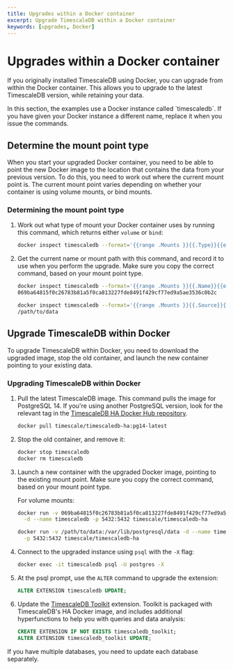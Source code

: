 ```yaml
---
title: Upgrades within a Docker container
excerpt: Upgrade TimescaleDB within a Docker container
keywords: [upgrades, Docker]
---
```


# Upgrades within a Docker container

If you originally installed TimescaleDB using Docker, you can upgrade from
within the Docker container. This allows you to upgrade to the latest
TimescaleDB version, while retaining your data.

<Highlight type="note">
In this section, the examples use a Docker instance called `timescaledb`. If you
have given your Docker instance a different name, replace it when you issue the
commands.
</Highlight>

## Determine the mount point type

When you start your upgraded Docker container, you need to be able to point the
new Docker image to the location that contains the data from your previous
version. To do this, you need to work out where the current mount point is. The
current mount point varies depending on whether your container is using volume
mounts, or bind mounts.

<Procedure>

### Determining the mount point type

1.  Work out what type of mount your Docker container uses by running this
    command, which returns either `volume` or `bind`:

    ```bash
    docker inspect timescaledb --format='{{range .Mounts }}{{.Type}}{{end}}'
    ```

1.  Get the current name or mount path with this command, and record it to use
    when you perform the upgrade. Make sure you copy the correct command, based
    on your mount point type.

    <Terminal>

    <tab label='Volume mount'>

    ```bash
    docker inspect timescaledb --format='{{range .Mounts }}{{.Name}}{{end}}'
    069ba64815f0c26783b81a5f0ca813227fde8491f429cf77ed9a5ae3536c0b2c
    ```

    </tab>

    <tab label='Bind mount'>

    ```bash
    docker inspect timescaledb --format='{{range .Mounts }}{{.Source}}{{end}}'
    /path/to/data
    ```

    </tab>

    </Terminal>

</Procedure>

## Upgrade TimescaleDB within Docker

To upgrade TimescaleDB within Docker, you need to download the upgraded image,
stop the old container, and launch the new container pointing to your existing
data.

<Procedure>

### Upgrading TimescaleDB within Docker

1.  Pull the latest TimescaleDB image. This command pulls the image for
    PostgreSQL&nbsp;14. If you're using another PostgreSQL version, look for the
    relevant tag in the
    [TimescaleDB HA Docker Hub repository](https://hub.docker.com/r/timescale/timescaledb-ha/tags).

    ```bash
    docker pull timescale/timescaledb-ha:pg14-latest
    ```

1.  Stop the old container, and remove it:

    ```bash
    docker stop timescaledb
    docker rm timescaledb
    ```

1.  Launch a new container with the upgraded Docker image, pointing to the
    existing mount point. Make sure you copy the correct command, based on your
    mount point type.

    For volume mounts:

    <Terminal>

    <tab label='Volume mount'>

    ```bash
    docker run -v 069ba64815f0c26783b81a5f0ca813227fde8491f429cf77ed9a5ae3536c0b2c:/var/lib/postgresql/data \
      -d --name timescaledb -p 5432:5432 timescale/timescaledb-ha
    ```

    </tab>

    <tab label='Bind mount'>

    ```bash
    docker run -v /path/to/data:/var/lib/postgresql/data -d --name timescaledb \
      -p 5432:5432 timescale/timescaledb-ha
    ```

    </tab>

    </Terminal>

1.  Connect to the upgraded instance using `psql` with the `-X` flag:

    ```bash
    docker exec -it timescaledb psql -U postgres -X
    ```

1.  At the psql prompt, use the `ALTER` command to upgrade the extension:

    ```sql
    ALTER EXTENSION timescaledb UPDATE;
    ```

1.  Update the [TimescaleDB Toolkit][toolkit] extension. Toolkit is packaged
    with TimescaleDB's HA Docker image, and includes additional hyperfunctions
    to help you with queries and data analysis:

    ```sql
    CREATE EXTENSION IF NOT EXISTS timescaledb_toolkit;
    ALTER EXTENSION timescaledb_toolkit UPDATE;
    ```

<Highlight type="note">
If you have multiple databases, you need to update each database separately.
</Highlight>

</Procedure>

[toolkit]: https://docs.timescale.com/timescaledb/latest/how-to-guides/hyperfunctions/install-toolkit/
